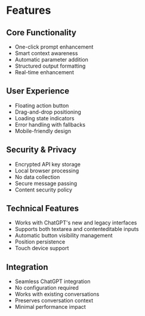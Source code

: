 # Features

## Core Functionality

- One-click prompt enhancement
- Smart context awareness
- Automatic parameter addition
- Structured output formatting
- Real-time enhancement

## User Experience

- Floating action button
- Drag-and-drop positioning
- Loading state indicators
- Error handling with fallbacks
- Mobile-friendly design

## Security & Privacy

- Encrypted API key storage
- Local browser processing
- No data collection
- Secure message passing
- Content security policy

## Technical Features

- Works with ChatGPT's new and legacy interfaces
- Supports both textarea and contenteditable inputs
- Automatic button visibility management
- Position persistence
- Touch device support

## Integration

- Seamless ChatGPT integration
- No configuration required
- Works with existing conversations
- Preserves conversation context
- Minimal performance impact
